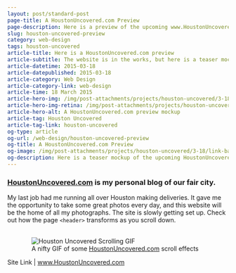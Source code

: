 ```yaml
---
layout: post/standard-post
page-title: A HoustonUncovered.com Preview
page-description: Here is a preview of the upcoming www.HoustonUncovered.com
slug: houston-uncovered-preview
category: web-design
tags: houston-uncovered
article-title: Here is a HoustonUncovered.com preview
article-subtitle: The website is in the works, but here is a teaser mockup
article-datetime: 2015-03-18
article-datepublished: 2015-03-18
article-category: Web Design
article-category-link: web-design
article-time: 18 March 2015
article-hero-img: /img/post-attachments/projects/houston-uncovered/3-18/houston-uncovered-hero.jpg
article-hero-img-retina: /img/post-attachments/projects/houston-uncovered/3-18/houston-uncovered-hero@2x.jpg
article-hero-alt: A HoustonUncovered.com preview mockup
article-tag: Houston Uncovered
article-tag-link: houston-uncovered
og-type: article
og-url: /web-design/houston-uncovered-preview
og-title: A HoustonUncovered.com Preview
og-image: /img/post-attachments/projects/houston-uncovered/3-18/link-banner@2x.jpg
og-description: Here is a teaser mockup of the upcoming HoustonUncovered.com
---
```

<div class="row">
	<h3 class="margin-bottom"><a href="http://houstonuncovered.com" target="_blank" class="simple">HoustonUncovered.com</a> is my personal blog of our fair city.</h3>
	<p>My last job had me running all over Houston making deliveries. It gave me the opportunity to take some great photos every day, and this website will be the home of all my photographs. The site is slowly getting set up. Check out how the page <code>&lt;header&gt;</code> transforms as you scroll down.</p>
	<br>
</div>
<div class="row margin-bottom">
	<figure style="max-width: 28.125em; margin: 0 auto;">
		<img class="black-border" src="{{ site.blog_cdn }}/img/post-attachments/projects/houston-uncovered/3-18/header-scroll.gif" alt="Houston Uncovered Scrolling GIF">
		<figcaption>A nifty GIF of some <a href="http://houstonuncovered.com" class="simple" target="_blank">HoustonUncovered.com</a> scroll effects</figcaption>
	</figure>
</div>
<div class="row">
	<p class="header">Site Link | <a href="http://houstonuncovered.com" target="_blank" class="simple">www.HoustonUncovered.com</a></p>
</div>
